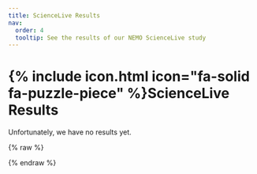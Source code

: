 ```yaml
---
title: ScienceLive Results
nav:
  order: 4
  tooltip: See the results of our NEMO ScienceLive study
---
```


# {% include icon.html icon="fa-solid fa-puzzle-piece" %}ScienceLive Results

Unfortunately, we have no results yet. 

{% raw %}
<!--
{% include section.html %}

{% include search-box.html %}

{% include tags.html tags=site.tags %}

{% include search-info.html %}

{% include list.html data="posts" component="post-excerpt" %}
-->
{% endraw %}
